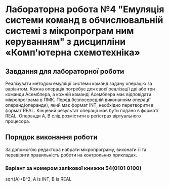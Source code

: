 # Лабораторна робота №4 "Емуляція системи команд в обчислювальній системі з мікропрограм ним керуванням" з дисципліни «Комп'ютерна схемотехніка»
## Завдання для лабораторної роботи
Реалізувати методом емуляції системи команд задану операцію за варіантом. Кожна операція потребує для своєї реалізації дві або три команди Асемблера, а кожній команді Асемблера має відповідати мікропрограма в ПМК. Перед безпосередній виконанням операції операнд(операнди), який має формат INT, необхідно перетворити в формат REAL. Кінцевий результат операції має бути подано в форматі REAL. Операнди A, B слід розмістити в регістрах віртуального процесора.
## Порядок виконання роботи
За допомогою редактора набрати мікропрограму, виконати її та перевірити правильність роботи на контрольних прикладах.
### Варіант за номером залікової книжки 54(0101 0100)
sqrt(A)+B^2, A is INT, B is REAL

